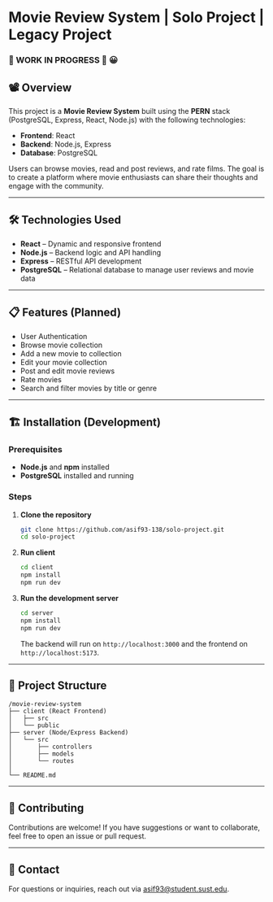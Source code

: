 # Movie Review System | Solo Project | Legacy Project

### 🚧 WORK IN PROGRESS 🚧 😀

## 📽️ Overview

This project is a **Movie Review System** built using the **PERN** stack (PostgreSQL, Express, React, Node.js) with the following technologies:

- **Frontend**: React
- **Backend**: Node.js, Express
- **Database**: PostgreSQL

Users can browse movies, read and post reviews, and rate films. The goal is to create a platform where movie enthusiasts can share their thoughts and engage with the community.

---

## 🛠️ Technologies Used

- **React** – Dynamic and responsive frontend
- **Node.js** – Backend logic and API handling
- **Express** – RESTful API development
- **PostgreSQL** – Relational database to manage user reviews and movie data

---

## 📋 Features (Planned)

- User Authentication
- Browse movie collection
- Add a new movie to collection
- Edit your movie collection
- Post and edit movie reviews
- Rate movies
- Search and filter movies by title or genre

---

## 🏗️ Installation (Development)

### Prerequisites

- **Node.js** and **npm** installed
- **PostgreSQL** installed and running

### Steps

1. **Clone the repository**

   ```bash
   git clone https://github.com/asif93-138/solo-project.git
   cd solo-project
   ```

2. **Run client**

   ```bash
   cd client
   npm install
   npm run dev
   ```

3. **Run the development server**

   ```bash
   cd server
   npm install
   npm run dev
   ```

   The backend will run on `http://localhost:3000` and the frontend on `http://localhost:5173`.

---

## 📂 Project Structure

```
/movie-review-system
├── client (React Frontend)
│   ├── src
│   └── public
├── server (Node/Express Backend)
│   └── src
│       ├── controllers
│       ├── models
│       └── routes
│
└── README.md
```

---

## 🙌 Contributing

Contributions are welcome! If you have suggestions or want to collaborate, feel free to open an issue or pull request.

---

## 📧 Contact

For questions or inquiries, reach out via [asif93@student.sust.edu](mailto:asif93@student.sust.edu).

